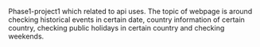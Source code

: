 Phase1-project1 which related to api uses. The topic of webpage is around checking historical events in certain date, country information of certain country, checking public holidays in certain country and checking weekends.
